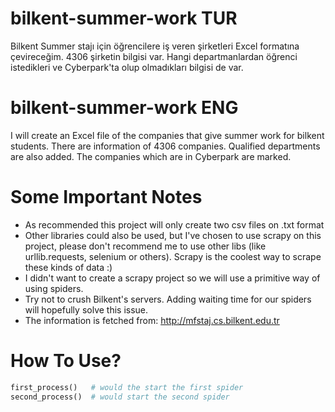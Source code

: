 # bilkent-summer-work TUR
Bilkent Summer stajı için öğrencilere iş veren şirketleri Excel formatına çevireceğim.
4306 şirketin bilgisi var. Hangi departmanlardan öğrenci istedikleri ve Cyberpark'ta 
olup olmadıkları bilgisi de var.

# bilkent-summer-work ENG
I will create an Excel file of the companies that give summer work for bilkent students. 
There are information of 4306 companies. Qualified departments are also added. The 
companies which are in Cyberpark are marked.

# Some Important Notes
* As recommended this project will only create two csv files on .txt format
* Other libraries could also be used, but I've chosen to use scrapy on this project, please don't recommend me to use other libs (like urllib.requests, selenium or others). Scrapy is the coolest way to scrape these kinds of data :)
* I didn't want to create a scrapy project so we will use a primitive way of using spiders.
* Try not to crush Bilkent's servers. Adding waiting time for our spiders will hopefully solve this issue.
* The information is fetched from: http://mfstaj.cs.bilkent.edu.tr

# How To Use?
```python
first_process()   # would the start the first spider
second_process()  # would start the second spider
```
